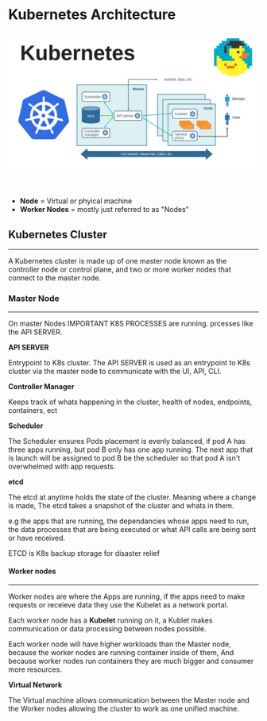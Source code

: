 # Kubernetes **Architecture**

<p align="center">
    <img src="./k8s-images/Better-k8s-Cluster.jpeg" width="700px"/>
</p>
<br>

- **Node** = Virtual or phyical machine
- **Worker Nodes** = mostly just referred to as "Nodes"

## Kubernetes Cluster
---
A Kubernetes cluster is made up of one master node known as the controller node or control plane, and two or more worker nodes that connect to the master node. 

### **Master Node**
---
On master Nodes IMPORTANT K8S PROCESSES are running.
prcesses like the API SERVER. 

**API SERVER**

Entrypoint to K8s cluster.
The API SERVER is used as an entrypoint to K8s cluster via the master node to communicate with the UI, API, CLI.

**Controller Manager**

Keeps track of whats happening in the cluster, health of nodes, endpoints, containers, ect

**Scheduler**

The Scheduler ensures Pods placement is evenly balanced, if pod A has three apps running, but pod B only has one app running. The next app that is launch will be assigned to pod B be the scheduler so that pod A isn't overwhelmed with app requests.

**etcd** 

The etcd at anytime holds the state of the cluster. Meaning where a change is made, The etcd takes a snapshot of the cluster and whats in them. 

e.g the apps that are running, the dependancies whose apps need to run, the data processes that are being executed or what API calls are being sent or have received.

ETCD is K8s backup storage for disaster relief

#### **Worker nodes**
---
Worker nodes are where the Apps are running, if the apps need to make requests or receieve data they use the Kubelet as a network portal.

Each worker node has a **Kubelet** running on it, a Kublet makes communication or data processing between nodes possible.

Each worker node will have higher workloads than the Master node, because the worker nodes are running container inside of them, And because worker nodes run containers they are much bigger and consumer more resources.

**Virtual Network**

The Virtual machine allows communication between the Master node and the Worker nodes allowing the cluster to work as one unified machine.
